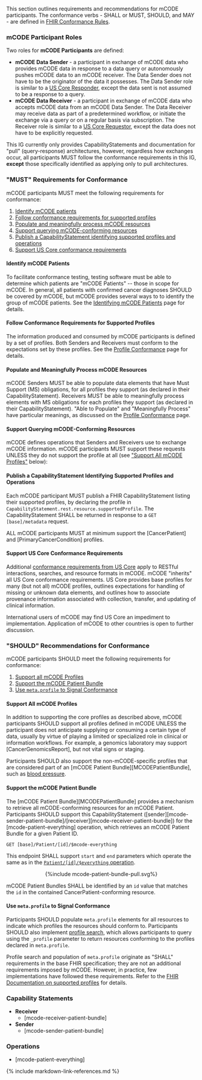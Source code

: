 
This section outlines requirements and recommendations for mCODE participants. The conformance verbs - SHALL or MUST, SHOULD, and MAY - are defined in [FHIR Conformance Rules](http://hl7.org/fhir/R4/conformance-rules.html).

### mCODE Participant Roles

Two roles for **mCODE Participants** are defined:

* **mCODE Data Sender** - a participant in exchange of mCODE data who provides mCODE data in response to a data query or autonomously pushes mCODE data to an mCODE receiver. The Data Sender does not have to be the originator of the data it possesses. The Data Sender role is similar to a [US Core Responder](https://www.hl7.org/fhir/us/core/#us-core-actors), except the data sent is not assumed to be a response to a query.
* **mCODE Data Receiver** - a participant in exchange of mCODE data who accepts mCODE data from an mCODE Data Sender. The Data Receiver may receive data as part of a predetermined workflow, or initiate the exchange via a query or on a regular basis via subscription. The Receiver role is similar to a [US Core Requestor](https://www.hl7.org/fhir/us/core/#us-core-actors), except the data does not have to be explicitly requested.

This IG currently only provides CapabilityStatements and documentation for "pull" (query-response) architectures, however, regardless how exchanges occur, all participants MUST follow the conformance requirements in this IG, **except** those specifically identified as applying only to pull architectures.

### "MUST" Requirements for Conformance

mCODE participants MUST meet the following requirements for conformance:

1. [Identify mCODE patients](#identify-mcode-patients)
1. [Follow conformance requirements for supported profiles](#follow-conformance-requirements-for-supported-profiles)
1. [Populate and meaningfully process mCODE resources](#populate-and-meaningfully-process-mcode-resources)
1. [Support querying mCODE-conforming resources](#support-querying-mcode-conforming-resources)
1. [Publish a CapabilityStatement identifying supported profiles and operations](#publish-a-capabilitystatement-identifying-supported-profiles-and-operations)
1. [Support US Core conformance requirements](#support-us-core-conformance-requirements)


#### Identify mCODE Patients

To facilitate conformance testing, testing software must be able to determine which patients are "mCODE Patients" -- those in scope for mCODE. In general, all patients with confirmed cancer diagnoses SHOULD be covered by mCODE, but mCODE provides several ways to to identify the group of mCODE patients. See the [Identifying mCODE Patients](conformance-patients.html) page for details.

#### Follow Conformance Requirements for Supported Profiles

The information produced and consumed by mCODE participants is defined by a set of profiles. Both Senders and Receivers must conform to the expectations set by these profiles. See the [Profile Conformance](conformance-profiles.html) page for details.

#### Populate and Meaningfully Process mCODE Resources

mCODE Senders MUST be able to populate data elements that have Must Support (MS) obligations, for all profiles they support (as declared in their CapabilityStatement). Receivers MUST be able to meaningfully process elements with MS obligations for each profiles they support (as declared in their CapabilityStatement). "Able to Populate" and "Meaningfully Process" have particular meanings, as discussed on the [Profile Conformance](conformance-profiles.html) page.

#### Support Querying mCODE-Conforming Resources

mCODE defines operations that Senders and Receivers use to exchange mCODE information. mCODE participants MUST support these requests UNLESS they do not support the profile at all (see ["Support All mCODE Profiles"](#support-all-mcode-profiles) below):

<!-- @Max -- TODO: Provide examples of what this would look like. We can create a separate page for the queries if this gets lengthy -->

#### Publish a CapabilityStatement Identifying Supported Profiles and Operations

Each mCODE participant MUST publish a FHIR CapabilityStatement listing their supported profiles, by declaring the profile in `CapabilityStatement.rest.resource.supportedProfile`. The CapabilityStatement SHALL be returned in response to a `GET [base]/metadata` request.

ALL mCODE participants MUST at minimum support the [CancerPatient] and [PrimaryCancerCondition] profiles.

<!-- @Max -- TODO: Provide examples of what this would look like.-->

#### Support US Core Conformance Requirements

Additional [conformance requirements from US Core](http://hl7.org/fhir/us/core/capstatements.html) apply to RESTful interactions, searches, and resource formats in mCODE. mCODE "inherits" all US Core conformance requirements. US Core provides base profiles for many (but not all) mCODE profiles, outlines expectations for handling of missing or unknown data elements, and outlines how to associate provenance information associated with collection, transfer, and updating of clinical information.

International users of mCODE may find US Core an impediment to implementation. Application of mCODE to other countries is open to further discussion.

### "SHOULD" Recommendations for Conformance

mCODE participants SHOULD meet the following requirements for conformance:

1. [Support all mCODE Profiles](#support-all-mcode-profiles)
1. [Support the mCODE Patient Bundle](#support-the-mcode-patient-bundle)
1. [Use `meta.profile` to Signal Conformance](#use-metaprofile-to-signal-conformance)

#### Support All mCODE Profiles

In addition to supporting the core profiles as described above, mCODE participants SHOULD support all profiles defined in mCODE UNLESS the participant does not anticipate supplying or consuming a certain type of data, usually by virtue of playing a limited or specialized role in clinical or information workflows. For example, a genomics laboratory may support [CancerGenomicsReport], but not vital signs or staging.

Participants SHOULD also support the non-mCODE-specific profiles that are considered part of an [mCODE Patient Bundle][MCODEPatientBundle], such as [blood pressure](http://hl7.org/fhir/StructureDefinition/bp).

#### Support the mCODE Patient Bundle

The [mCODE Patient Bundle][MCODEPatientBundle] provides a mechanism to retrieve all mCODE-conforming resources for an mCODE Patient. Participants SHOULD support this CapabilityStatement ([sender][mcode-sender-patient-bundle]/[receiver][mcode-receiver-patient-bundle]) for the [mcode-patient-everything] operation, which retrieves an mCODE Patient Bundle for a given Patient ID.

    GET [base]/Patient/[id]/$mcode-everything

This endpoint SHALL support `start` and `end` parameters which operate the same as in the [`Patient/[id]/$everything` operation](https://www.hl7.org/fhir/operation-patient-everything.html).

<!-- If the image below is not wrapped in a div tag, the publisher tries to wrap text around the image, which is not desired. -->
<div style="text-align: center;">{%include mcode-patient-bundle-pull.svg%}</div>

mCODE Patient Bundles SHALL be identified by an `id` value that matches the `id` in the contained CancerPatient-conforming resource.

#### Use `meta.profile` to Signal Conformance

Participants SHOULD populate `meta.profile` elements for all resources to indicate which profiles the resources should conform to. Participants SHOULD also implement [profile search](https://www.hl7.org/fhir/search.html#profile), which allows participants to query using the `_profile` parameter to return resources conforming to the profiles declared in `meta.profile`.

Profile search and population of `meta.profile` originate as "SHALL" requirements in the base FHIR specification; they are not an additional requirements imposed by mCODE. However, in practice, few implementations have followed these requirements. Refer to the [FHIR Documentation on supported profiles](https://www.hl7.org/fhir/profiling.html#CapabilityStatement.rest.resource.supportedProfile) for details.

### Capability Statements

* **Receiver**
  * [mcode-receiver-patient-bundle]
* **Sender**  
  * [mcode-sender-patient-bundle]

### Operations

* [mcode-patient-everything]

{% include markdown-link-references.md %}
